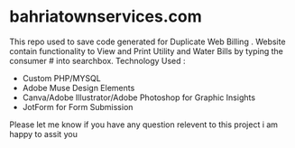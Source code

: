 # bahriatownservices.com
This repo used to save code generated for Duplicate Web Billing . Website contain functionality to View and Print Utility and Water Bills by typing the consumer # into searchbox.
Technology Used :

  * Custom PHP/MYSQL
  * Adobe Muse Design Elements
  * Canva/Adobe Illustrator/Adobe Photoshop for Graphic Insights
  * JotForm for Form Submission
  
  Please let me know if you have any question relevent to this project i am happy to assit you
